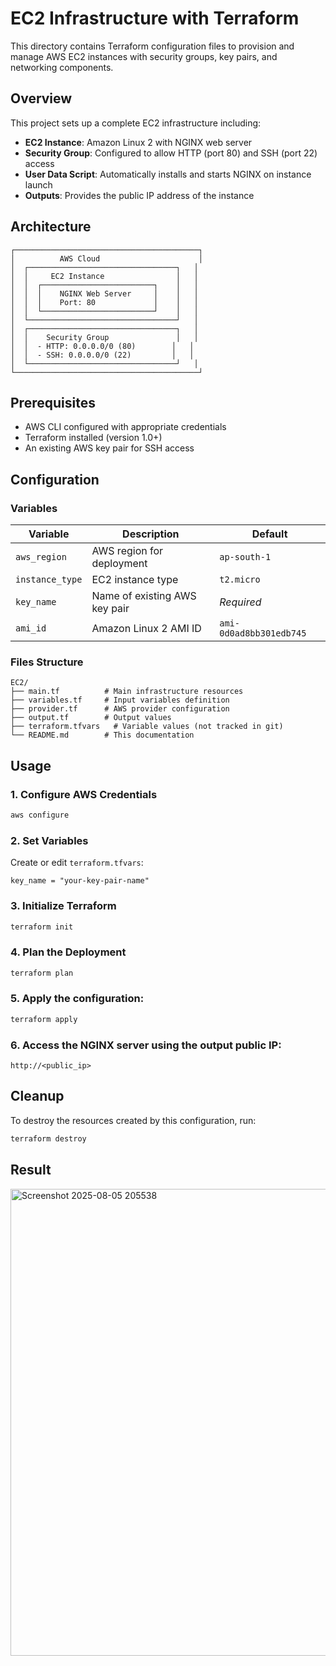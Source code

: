 # EC2 Infrastructure with Terraform

This directory contains Terraform configuration files to provision and manage AWS EC2 instances with security groups, key pairs, and networking components.

## Overview

This project sets up a complete EC2 infrastructure including:
- **EC2 Instance**: Amazon Linux 2 with NGINX web server
- **Security Group**: Configured to allow HTTP (port 80) and SSH (port 22) access
- **User Data Script**: Automatically installs and starts NGINX on instance launch
- **Outputs**: Provides the public IP address of the instance

## Architecture

```
┌─────────────────────────────────────────┐
│          AWS Cloud                      │
│  ┌─────────────────────────────────┐   │
│  │     EC2 Instance                │   │
│  │  ┌─────────────────────────┐    │   │
│  │  │    NGINX Web Server     │    │   │
│  │  │    Port: 80             │    │   │
│  │  └─────────────────────────┘    │   │
│  └─────────────────────────────────┘   │
│  ┌─────────────────────────────────┐   │
│  │    Security Group               │   │
│  │  - HTTP: 0.0.0.0/0 (80)        │   │
│  │  - SSH: 0.0.0.0/0 (22)         │   │
│  └─────────────────────────────────┘   │
└─────────────────────────────────────────┘
```

## Prerequisites

- AWS CLI configured with appropriate credentials
- Terraform installed (version 1.0+)
- An existing AWS key pair for SSH access

## Configuration

### Variables

| Variable | Description | Default |
|----------|-------------|---------|
| `aws_region` | AWS region for deployment | `ap-south-1` |
| `instance_type` | EC2 instance type | `t2.micro` |
| `key_name` | Name of existing AWS key pair | *Required* |
| `ami_id` | Amazon Linux 2 AMI ID | `ami-0d0ad8bb301edb745` |

### Files Structure

```
EC2/
├── main.tf          # Main infrastructure resources
├── variables.tf     # Input variables definition
├── provider.tf      # AWS provider configuration
├── output.tf        # Output values
├── terraform.tfvars   # Variable values (not tracked in git)
└── README.md        # This documentation
```

## Usage

### 1. Configure AWS Credentials
```bash
aws configure
```

### 2. Set Variables
Create or edit `terraform.tfvars`:
```hcl
key_name = "your-key-pair-name"
```

### 3. Initialize Terraform
```bash
terraform init
```

### 4. Plan the Deployment
```bash
terraform plan
```

### 5. Apply the configuration:
   ```bash
   terraform apply
   ```

### 6. Access the NGINX server using the output public IP:
   ```
   http://<public_ip>
   ```

## Cleanup

To destroy the resources created by this configuration, run:
```bash
terraform destroy
   ```

## Result
<img width="1891" height="747" alt="Screenshot 2025-08-05 205538" src="https://github.com/user-attachments/assets/ef5dcc8a-03c9-4b15-86cc-bbf33f7c75d2" />

